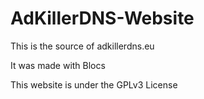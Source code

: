 # AdKillerDNS-Website

This is the source of adkillerdns.eu

It was made with Blocs

This website is under the GPLv3 License